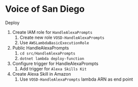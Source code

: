 Voice of San Diego
==================

Deploy
1. Create IAM role for `HandleAlexaPrompts`
    1. Create new role `VOSD-HandleAlexaPrompts`
    2. Use `AWSLambdaBasicExecutionRole`
2. Public HandleAlexaPrompts
    1. `cd src/HandleAlexaPrompts`
    2. `dotnet lambda deploy-function`
3. Configure trigger for HandleAlexaPrompts
    1. Add trigger for `Alexa Skills Kit`
4. Create Alexa Skill in Amazon
    1. Use `VOSD-HandleAlexaPrompts` lambda ARN as end point